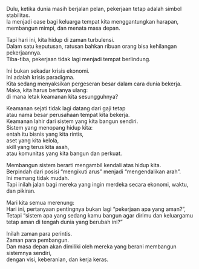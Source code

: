 Dulu, ketika dunia masih berjalan pelan, pekerjaan tetap adalah simbol stabilitas.  
Ia menjadi oase bagi keluarga tempat kita menggantungkan harapan,  
membangun mimpi, dan menata masa depan.  

Tapi hari ini, kita hidup di zaman turbulensi.  
Dalam satu keputusan, ratusan bahkan ribuan orang bisa kehilangan pekerjaannya.  
Tiba-tiba, pekerjaan tidak lagi menjadi tempat berlindung.  

Ini bukan sekadar krisis ekonomi.  
Ini adalah krisis paradigma.  
Kita sedang menyaksikan pergeseran besar dalam cara dunia bekerja.  
Maka, kita harus bertanya ulang:  
di mana letak keamanan kita sesungguhnya?  

Keamanan sejati tidak lagi datang dari gaji tetap  
atau nama besar perusahaan tempat kita bekerja.  
Keamanan lahir dari sistem yang kita bangun sendiri.  
Sistem yang menopang hidup kita:  
entah itu bisnis yang kita rintis,  
aset yang kita kelola,  
skill yang terus kita asah,  
atau komunitas yang kita bangun dan perkuat.  

Membangun sistem berarti mengambil kendali atas hidup kita.  
Berpindah dari posisi “mengikuti arus” menjadi “mengendalikan arah”.  
Ini memang tidak mudah.  
Tapi inilah jalan bagi mereka yang ingin merdeka secara ekonomi, waktu, dan pikiran.  

Mari kita semua merenung:  
Hari ini, pertanyaan pentingnya bukan lagi “pekerjaan apa yang aman?”,  
Tetapi “sistem apa yang sedang kamu bangun agar dirimu dan keluargamu  
tetap aman di tengah dunia yang berubah ini?”  

Inilah zaman para perintis.  
Zaman para pembangun.  
Dan masa depan akan dimiliki oleh mereka yang berani membangun sistemnya sendiri,  
dengan visi, keberanian, dan kerja keras.



